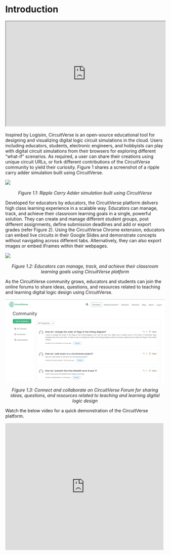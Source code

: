 # Introduction

<iframe width="100%" height="330px" src="https://circuitverse.org/simulator/embed/701" id="projectPreview" scrolling="no" webkitAllowFullScreen mozAllowFullScreen allowFullScreen> </iframe>

Inspired by Logisim, CircuitVerse is an open-source educational tool for designing and visualizing digital logic circuit simulations in the cloud. Users including educators, students, electronic engineers, and hobbyists can play with digital circuit simulations from their browsers for exploring different “what-if” scenarios. As required, a user can share their creations using unique circuit URLs, or fork different contributions of the CircuitVerse community to yield their curiosity. Figure 1 shares a screenshot of a ripple carry adder simulation built using CircuitVerse.

![](../images/img_chapter1/1.1.png)

<div align="center"><em>Figure 1.1: Ripple Carry Adder simulation built using CircuitVerse</em></div>

Developed for educators by educators, the CircuitVerse platform delivers high class learning experience in a scalable way. Educators can manage, track, and achieve their classroom learning goals  in a single, powerful solution. They can create and manage different student groups, post different assignments, define submission deadlines and add or export grades (refer Figure 2). Using the CircuitVerse Chrome extension, educators can embed live circuits in their Google Slides and demonstrate concepts without navigating across different tabs. Alternatively, they can also export images or embed iFrames within their webpages. 

![](../images/img_chapter1/1.2.png)

<div align="center"><em>Figure 1.2: Educators can manage, track, and achieve their classroom learning goals using CircuitVerse platform</em></div>

As the CircuitVerse community grows, educators and students can join the online forums to share ideas, questions, and resources related to teaching and learning digital logic design using CircuitVerse.

![](../images/img_chapter1/1.3.png)

<div align="center"><em>Figure 1.3: Connect and collaborate on CircuitVerse Forum for sharing ideas, questions, and resources related to teaching and learning digital logic design</em></div>

Watch the below video for a quick demonstration of the CircuitVerse platform.

<div>
  <iframe width="500px" height="400px" src="https://www.youtube.com/embed/3Df-2Cn_80A" frameborder="0" scrolling="no" webkitAllowFullScreen mozAllowFullScreen allowFullScreen></iframe>
</div>